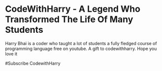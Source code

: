 # CodeWithHarry - A Legend Who Transformed The Life Of Many Students
Harry Bhai is a coder who taught a lot of students a fully fledged course of programming language free on youtube.
A gift to codewithharry. Hope you love it

#Subscribe CodewithHarry
